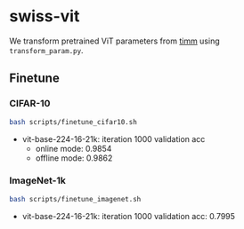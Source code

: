 # swiss-vit

We transform pretrained ViT parameters from [timm](https://github.com/rwightman/pytorch-image-models) using `transform_param.py`.

## Finetune

### CIFAR-10

```bash
bash scripts/finetune_cifar10.sh
```

* vit-base-224-16-21k: iteration 1000 validation acc
     * online mode: 0.9854
     * offline mode: 0.9862

### ImageNet-1k

```bash
bash scripts/finetune_imagenet.sh
```

* vit-base-224-16-21k: iteration 1000 validation acc: 0.7995